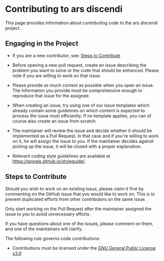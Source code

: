 # Contributing to ars discendi

This page provides information about contributing code to the ars discendi project.

## Engaging in the Project

* If you are a new contributor, see: [Steps to Contribute](#steps-to-contribute)

* Before opening a new pull request, create an issue describing the problem you want to solve or the code that should be enhanced. Please note if you are willing to work on that issue.

* Please provide as much context as possible when you open an issue. The information you provide must be comprehensive enough to reproduce that issue for the assignee. 

* When creating an issue, try using one of our issue templates which already contain some guidelines on which content is expected to process the issue most efficiently. If no template applies, you can of course also create an issue from scratch.

* The maintainer will review the issue and decide whether it should be implemented as a Pull Request. In that case and if you're willing to work on it, he will assign the issue to you. If the maintainer decides against picking up the issue, it will be closed with a proper explanation.

* Relevant coding style guidelines are available at https://google.github.io/styleguide/.

## Steps to Contribute

Should you wish to work on an existing issue, please claim it first by commenting on the GitHub issue that you would like to work on. This is to prevent duplicated efforts from other contributors on the same issue.

Only start working on the Pull Request after the maintainer assigned the issue to you to avoid unnecessary efforts.

If you have questions about one of the issues, please comment on them, and one of the maintainers will clarify.

The following rule governs code contributions:

* Contributions must be licensed under the [GNU General Public License v3.0](./LICENSE)
